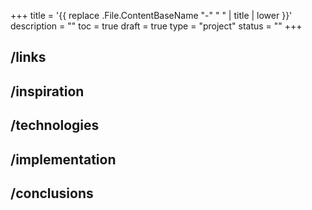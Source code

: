 +++
title = '{{ replace .File.ContentBaseName "-" " " | title | lower }}'
description = ""
toc = true
draft = true
type = "project"
status = ""
+++

## /links

## /inspiration

## /technologies

## /implementation

## /conclusions

